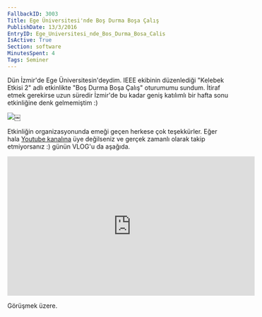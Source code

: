 ```yaml
---
FallbackID: 3003
Title: Ege Üniversitesi'nde Boş Durma Boşa Çalış
PublishDate: 13/3/2016
EntryID: Ege_Universitesi_nde_Bos_Durma_Bosa_Calis
IsActive: True
Section: software
MinutesSpent: 4
Tags: Seminer
---
```

Dün İzmir'de Ege Üniversitesin'deydim. IEEE ekibinin düzenlediği "Kelebek Etkisi 2" adlı etkinlikte "Boş Durma Boşa Çalış" oturumumu sundum. İtiraf etmek gerekirse uzun süredir İzmir'de bu kadar geniş katılımlı bir hafta sonu etkinliğine denk gelmemiştim :) ![](http://blob.daron.yondem.com/assets/3003/izmir_ege.jpg)￼Etkinliğin organizasyonunda emeği geçen herkese çok teşekkürler. Eğer hala [Youtube kanalına](https://www.youtube.com/user/daronyondem/) üye değilseniz ve gerçek zamanlı olarak takip etmiyorsanız :) günün VLOG'u da aşağıda. <iframe width="560" height="315" src="https://www.youtube.com/embed/89_ViEi3Pwc" frameborder="0" allowfullscreen></iframe>Görüşmek üzere.
